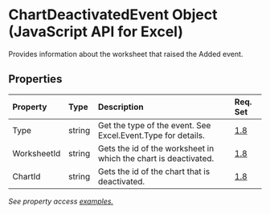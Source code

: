 # ChartDeactivatedEvent Object (JavaScript API for Excel)

Provides information about the worksheet that raised the Added event.

## Properties

| Property	   | Type	|Description| Req. Set|
|:---------------|:--------|:----------|:----|
|Type|string|Get the type of the event. See Excel.Event.Type for details.|[1.8](../requirement-sets/excel-api-requirement-sets.md)|
|WorksheetId|string|Gets the id of the worksheet in which the chart is deactivated.|[1.8](../requirement-sets/excel-api-requirement-sets.md)|
|ChartId|string|Gets the id of the chart that is deactivated.|[1.8](../requirement-sets/excel-api-requirement-sets.md)|

_See property access [examples.](#property-access-examples)_

